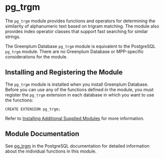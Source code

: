 # pg\_trgm 

The `pg_trgm` module provides functions and operators for determining the similarity of alphanumeric text based on trigram matching. The module also provides index operator classes that support fast searching for similar strings.

The Greenplum Database `pg_trgm` module is equivalent to the PostgreSQL `pg_trgm` module. There are no Greenplum Database or MPP-specific considerations for the module.

## <a id="topic_reg"></a>Installing and Registering the Module 

The `pg_trgm` module is installed when you install Greenplum Database. Before you can use any of the functions defined in the module, you must register the `pg_trgm` extension in each database in which you want to use the functions:

```
CREATE EXTENSION pg_trgm;
```

Refer to [Installing Additional Supplied Modules](../../install_guide/install_modules.html) for more information.

## <a id="topic_info"></a>Module Documentation 

See [pg\_trgm](https://www.postgresql.org/docs/9.4/pgtrgm.html) in the PostgreSQL documentation for detailed information about the individual functions in this module.

